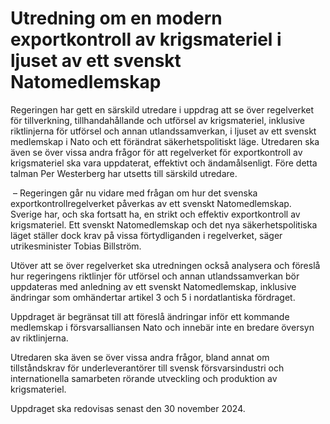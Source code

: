 # Utredning om en modern exportkontroll av krigsmateriel i ljuset av ett svenskt Natomedlemskap

Regeringen har gett en särskild utredare i uppdrag att se över regelverket för tillverkning, tillhandahållande och utförsel av krigsmateriel, inklusive riktlinjerna för utförsel och annan utlandssamverkan, i ljuset av ett svenskt medlemskap i Nato och ett förändrat säkerhetspolitiskt läge. Utredaren ska även se över vissa andra frågor för att regelverket för exportkontroll av krigsmateriel ska vara uppdaterat, effektivt och ändamålsenligt. Före detta talman Per Westerberg har utsetts till särskild utredare.

 – Regeringen går nu vidare med frågan om hur det svenska exportkontrollregelverket påverkas av ett svenskt Natomedlemskap. Sverige har, och ska fortsatt ha, en strikt och effektiv exportkontroll av krigsmateriel. Ett svenskt Natomedlemskap och det nya säkerhetspolitiska läget ställer dock krav på vissa förtydliganden i regelverket, säger utrikesminister Tobias Billström.

Utöver att se över regelverket ska utredningen också analysera och föreslå hur regeringens riktlinjer för utförsel och annan utlandssamverkan bör uppdateras med anledning av ett svenskt Natomedlemskap, inklusive ändringar som omhändertar artikel 3 och 5 i nordatlantiska fördraget.

Uppdraget är begränsat till att föreslå ändringar inför ett kommande medlemskap i försvarsalliansen Nato och innebär inte en bredare översyn av riktlinjerna.

Utredaren ska även se över vissa andra frågor, bland annat om tillståndskrav för underleverantörer till svensk försvarsindustri och internationella samarbeten rörande utveckling och produktion av krigsmateriel.

Uppdraget ska redovisas senast den 30 november 2024.

